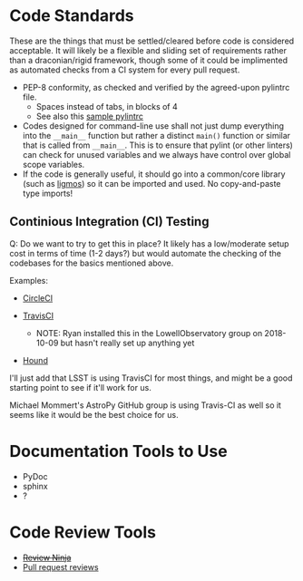 # Code Standards

These are the things that must be settled/cleared before code is considered
acceptable.  It will likely be a flexible and sliding set of requirements
rather than a draconian/rigid framework, though some of it could be
implimented as automated checks from a CI system for every pull request.

- PEP-8 conformity, as checked and verified by the agreed-upon pylintrc file.
    - Spaces instead of tabs, in blocks of 4
    - See also this [sample pylintrc](pylintrc)
- Codes designed for command-line use shall not just dump everything into
  the ```__main__``` function but rather a distinct ```main()``` function
  or similar that is called from ```__main__```.  This is to ensure that
  pylint (or other linters) can check for unused variables and we always have
  control over global scope variables.
- If the code is generally useful, it should go into a common/core library
  (such as [ligmos](https://github.com/LowellObservatory/ligmos)) so it
  can be imported and used. No copy-and-paste type imports!

## Continious Integration (CI) Testing

Q: Do we want to try to get this in place?  It likely has a low/moderate setup
   cost in terms of time (1-2 days?) but would automate the checking of
   the codebases for the basics mentioned above.
   
   Examples:
   
   - [CircleCI](https://github.com/marketplace/circleci)
   
   - [TravisCI](https://github.com/marketplace/travis-ci)
       - NOTE: Ryan installed this in the LowellObservatory group on 2018-10-09 but hasn't really set up anything yet
   
   - [Hound](https://github.com/marketplace/hound)

   I'll just add that LSST is using TravisCI for most things, and might
   be a good starting point to see if it'll work for us.
   
   Michael Mommert's AstroPy GitHub group is using Travis-CI as well so
   it seems like it would be the best choice for us.

# Documentation Tools to Use

- PyDoc
- sphinx
- ?

# Code Review Tools

- ~~[Review Ninja](https://github.com/reviewninja/review.ninja)~~
- [Pull request reviews](https://help.github.com/articles/about-pull-request-reviews/)
